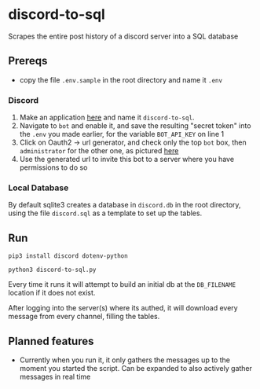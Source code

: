 # discord-to-sql
Scrapes the entire post history of a discord server into a SQL database
## Prereqs
* copy the file `.env.sample` in the root directory and name it `.env`
### Discord
1. Make an application [here](https://discord.com/developers/applications)  and name it `discord-to-sql`.
2. Navigate to `bot` and enable it, and save the resulting "secret token" into the `.env` you made earlier, for the variable `BOT_API_KEY` on line 1
3. Click on Oauth2 -> url generator, and check only the top `bot` box, then `administrator` for the other one, as pictured [here](https://user-images.githubusercontent.com/1500566/207491958-07e31957-ec04-456c-ba0d-1a06b6955433.png)
4. Use the generated url to invite this bot to a server where you have permissions to do so
### Local Database
By default sqlite3 creates a database in `discord.db` in the root directory, using the file `discord.sql` as a template to set up the tables.
## Run
`pip3 install discord dotenv-python`

`python3 discord-to-sql.py`

Every time it runs it will attempt to build an initial db at the `DB_FILENAME` location if it does not exist.

After logging into the server(s) where its authed, it will download every message from every channel, filling the tables.

## Planned features

* Currently when you run it, it only gathers the messages up to the moment you started the script.  Can be expanded to also actively gather messages in real time
